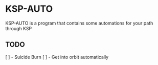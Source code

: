 # KSP-AUTO

KSP-AUTO is a program that contains some automations for your path through KSP

## TODO
[ ] - Suicide Burn
[ ] - Get into orbit automatically
